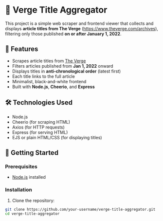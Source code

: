 # 📰 Verge Title Aggregator

This project is a simple web scraper and frontend viewer that collects and displays **article titles from The Verge** (https://www.theverge.com/archives), filtering only those published **on or after January 1, 2022**.

## 📌 Features

- Scrapes article titles from [The Verge](https://www.theverge.com/archives)
- Filters articles published from **Jan 1, 2022** onward
- Displays titles in **anti-chronological order** (latest first)
- Each title links to the full article
- Minimalist, black-and-white frontend
- Built with **Node.js**, **Cheerio**, and **Express**

## 🛠 Technologies Used

- Node.js
- Cheerio (for scraping HTML)
- Axios (for HTTP requests)
- Express (for serving HTML)
- EJS or plain HTML/CSS (for displaying titles)

## 🚀 Getting Started

### Prerequisites

- [Node.js](https://nodejs.org/) installed

### Installation

1. Clone the repository:

```bash
git clone https://github.com/your-username/verge-title-aggregator.git
cd verge-title-aggregator
```

